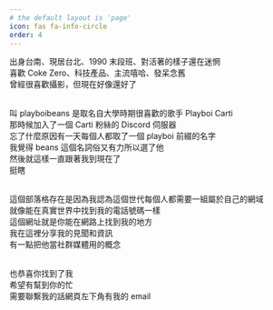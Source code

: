 ```yaml
---
# the default layout is 'page'
icon: fas fa-info-circle
order: 4
---
```


出身台南、現居台北、1990 末段班、對活著的樣子還在迷惘<br>
喜歡 Coke Zero、科技產品、主流嘻哈、發呆念舊<br>
曾經很喜歡攝影，但現在好像還好了<br><br>

叫 playboibeans 是取名自大學時期很喜歡的歌手 Playboi Carti<br>
那時候加入了一個 Carti 粉絲的 Discord 伺服器<br>
忘了什麼原因有一天每個人都取了一個 playboi 前綴的名字<br>
我覺得 beans 這個名詞俗又有力所以選了他<br>
然後就這樣一直跟著我到現在了<br>
挺瞎<br><br>


這個部落格存在是因為我認為這個世代每個人都需要一組屬於自己的網域<br>
就像能在真實世界中找到我的電話號碼一樣<br>
這個網址就是你能在網路上找到我的地方<br>
我在這裡分享我的見聞和資訊<br>
有一點把他當社群媒體用的概念<br><br>

也恭喜你找到了我<br>
希望有幫到你的忙<br>
需要聯繫我的話網頁左下角有我的 email



